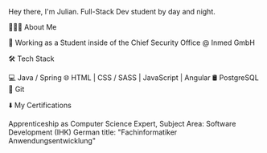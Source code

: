 

<!--
**jschuberthub/jschuberthub** is a ✨ _special_ ✨ repository because its `README.md` (this file) appears on your GitHub profile.

Here are some ideas to get you started:

- 🔭 I’m currently working on ...
- 🌱 I’m currently learning ...
- 👯 I’m looking to collaborate on ...
- 🤔 I’m looking for help with ...
- 💬 Ask me about ...
- 📫 How to reach me: ...
- 😄 Pronouns: ...
- ⚡ Fun fact: ...
-->




Hey there, I'm Julian. Full-Stack Dev student by day and night.

👨🏻‍💻 About Me

💼   Working as a Student inside of the Chief Security Office @ Inmed GmbH

🛠 Tech Stack

💻   Java / Spring
🌐   HTML | CSS / SASS | JavaScript | Angular
🛢   PostgreSQL
🔧   Git 

⬇️ My Certifications

Apprenticeship as Computer Science Expert, Subject Area: Software Development (IHK)
German title: "Fachinformatiker Anwendungsentwicklung"
